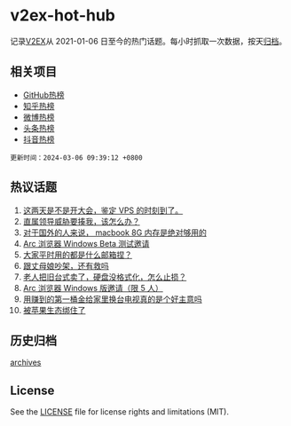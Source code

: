 # v2ex-hot-hub

 记录[V2EX](https://www.v2ex.com/)从 2021-01-06 日至今的热门话题。每小时抓取一次数据，按天[归档](archives)。
 
 ## 相关项目

- [GitHub热榜](https://github.com/lonnyzhang423/github-hot-hub)
- [知乎热榜](https://github.com/lonnyzhang423/zhihu-hot-hub)
- [微博热榜](https://github.com/lonnyzhang423/weibo-hot-hub)
- [头条热榜](https://github.com/lonnyzhang423/toutiao-hot-hub)
- [抖音热榜](https://github.com/lonnyzhang423/douyin-hot-hub)


 `更新时间：2024-03-06 09:39:12 +0800`

## 热议话题

1. [这两天是不是开大会，鉴定 VPS 的时刻到了。](https://www.v2ex.com/t/1020683)
1. [直属领导威胁要揍我，该怎么办？](https://www.v2ex.com/t/1020754)
1. [对于国外的人来说， macbook 8G 内存是绝对够用的](https://www.v2ex.com/t/1020715)
1. [Arc 浏览器 Windows Beta 测试邀请](https://www.v2ex.com/t/1020905)
1. [大家平时用的都是什么邮箱捏？](https://www.v2ex.com/t/1020706)
1. [跟丈母娘吵架，还有救吗](https://www.v2ex.com/t/1020932)
1. [老人把旧台式卖了，硬盘没格式化，怎么止损？](https://www.v2ex.com/t/1020733)
1. [Arc 浏览器 Windows 版邀请（限 5 人）](https://www.v2ex.com/t/1020899)
1. [用赚到的第一桶金给家里换台电视真的是个好主意吗](https://www.v2ex.com/t/1020697)
1. [被苹果生态绑住了](https://www.v2ex.com/t/1020840)

## 历史归档

[archives](archives)

## License

See the [LICENSE](LICENSE) file for license rights and limitations (MIT).
